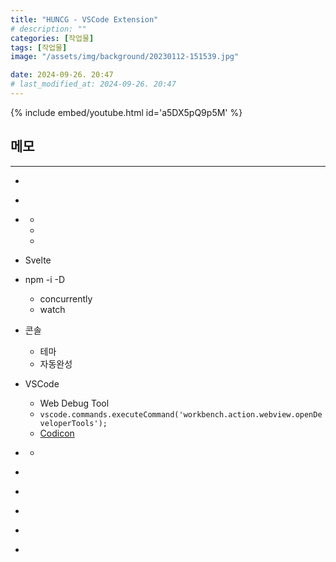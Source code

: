 ```yaml
---
title: "HUNCG - VSCode Extension"
# description: ""
categories: [작업물]
tags: [작업물]
image: "/assets/img/background/20230112-151539.jpg"

date: 2024-09-26. 20:47
# last_modified_at: 2024-09-26. 20:47
---
```


{% include embed/youtube.html id='a5DX5pQ9p5M' %}

## 메모

---

- [](https://kwon-eb.tistory.com/entry/vscode-vscode%EC%97%90-extension-%EB%A7%8C%EB%93%A4%EC%96%B4%EC%84%9C-%EB%B0%B0%ED%8F%AC%ED%95%B4%EB%B3%B4%EA%B8%B0)

- [](https://velog.io/@tataki26/VS-Code-Extension-%EC%8A%A4%ED%84%B0%EB%94%94)

- [](https://code.visualstudio.com/api)
  - [](https://code.visualstudio.com/docs/nodejs/nodejs-debugging)
  - [](https://code.visualstudio.com/api/extension-guides/overview)
  - [](https://code.visualstudio.com/api/references/contribution-points)

- Svelte

- npm -i -D
  - concurrently
  - watch

- 콘솔
  - 테마
  - 자동완성

- VSCode
  - Web Debug Tool
  - `vscode.commands.executeCommand('workbench.action.webview.openDeveloperTools');`
  - [Codicon](https://microsoft.github.io/vscode-codicons/dist/codicon.html)

- [](https://omoknooni.tistory.com/m/44)
  - [](https://github.com/benawad/vsinder/blob/master/packages/extension/src/extension.ts)

- [](https://code.visualstudio.com/api/working-with-extensions/continuous-integration)
- [](https://velog.io/@tataki26/%EA%B7%BC%EB%AC%B4-%EC%9D%BC%EC%A7%80-VS-Code-Extension-%EC%8A%A4%ED%84%B0%EB%94%943)
- [](https://learn.microsoft.com/en-us/azure/logic-apps/create-single-tenant-workflows-visual-studio-code)
- [](https://bio-info.tistory.com/124)
- [](https://youtu.be/a5DX5pQ9p5M?si=-Q9UbElmAOJXS65C)

